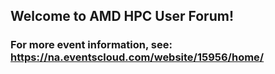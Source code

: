 
## Welcome to AMD HPC User Forum!

### For more event information, see: https://na.eventscloud.com/website/15956/home/
